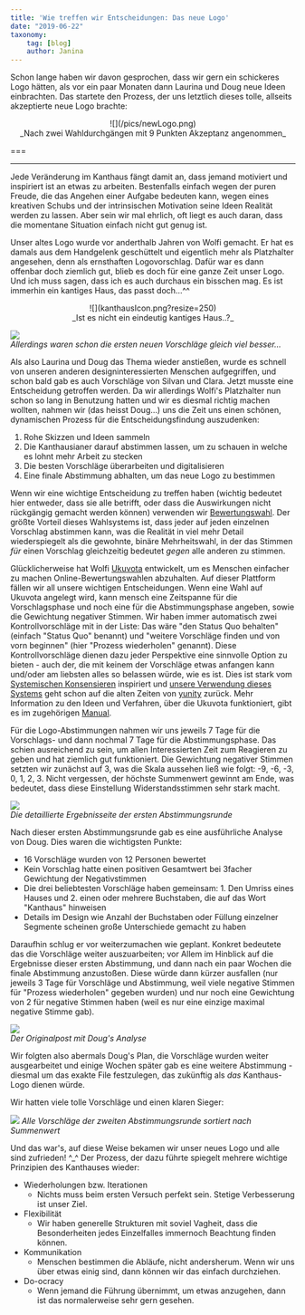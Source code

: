 ```yaml
---
title: 'Wie treffen wir Entscheidungen: Das neue Logo'
date: "2019-06-22"
taxonomy:
    tag: [blog]
    author: Janina
---
```


Schon lange haben wir davon gesprochen, dass wir gern ein schickeres Logo hätten, als vor ein paar Monaten dann Laurina und Doug neue Ideen einbrachten. Das startete den Prozess, der uns letztlich dieses tolle, allseits akzeptierte neue Logo brachte:

<div markdown="1" style="text-align:center;">
![](/pics/newLogo.png)<br>
_Nach zwei Wahldurchgängen mit 9 Punkten Akzeptanz angenommen_
</div>

===

---

Jede Veränderung im Kanthaus fängt damit an, dass jemand motiviert und inspiriert ist an etwas zu arbeiten. Bestenfalls einfach wegen der puren Freude, die das Angehen einer Aufgabe bedeuten kann, wegen eines kreativen Schubs und der intrinsischen Motivation seine Ideen Realität werden zu lassen. Aber sein wir mal ehrlich, oft liegt es auch daran, dass die momentane Situation einfach nicht gut genug ist.

Unser altes Logo wurde vor anderthalb Jahren von Wolfi gemacht. Er hat es damals aus dem Handgelenk geschüttelt und eigentlich mehr als Platzhalter angesehen, denn als ernsthaften Logovorschlag. Dafür war es dann offenbar doch ziemlich gut, blieb es doch für eine ganze Zeit unser Logo. Und ich muss sagen, dass ich es auch durchaus ein bisschen mag. Es ist immerhin ein kantiges Haus, das passt doch...^^

<div markdown="1" style="text-align:center;">
![](kanthausIcon.png?resize=250)<br>
_Ist es nicht ein eindeutig kantiges Haus..?_
</div>

![](collage1.png)<br>
_Allerdings waren schon die ersten neuen Vorschläge gleich viel besser..._


Als also Laurina und Doug das Thema wieder anstießen, wurde es schnell von unseren anderen designinteressierten Menschen aufgegriffen, und schon bald gab es auch Vorschläge von Silvan und Clara. Jetzt musste eine Entscheidung getroffen werden. Da wir allerdings Wolfi's Platzhalter nun schon so lang in Benutzung hatten und wir es diesmal richtig machen wollten, nahmen wir (das heisst Doug...) uns die Zeit uns einen schönen, dynamischen Prozess für die Entscheidungsfindung auszudenken:
1. Rohe Skizzen und Ideen sammeln
2. Die Kanthausianer darauf abstimmen lassen, um zu schauen in welche es lohnt mehr Arbeit zu stecken
3. Die besten Vorschläge überarbeiten und digitalisieren
4. Eine finale Abstimmung abhalten, um das neue Logo zu bestimmen

Wenn wir eine wichtige Entscheidung zu treffen haben (wichtig bedeutet hier entweder, dass sie alle betrifft, oder dass die Auswirkungen nicht rückgängig gemacht werden können) verwenden wir [Bewertungswahl](https://de.wikipedia.org/wiki/Bewertungswahl). Der größte Vorteil dieses Wahlsystems ist, dass jeder auf jeden einzelnen Vorschlag abstimmen kann, was die Realität in viel mehr Detail wiederspiegelt als die gewohnte, binäre Mehrheitswahl, in der das Stimmen _für_ einen Vorschlag gleichzeitig bedeutet _gegen_ alle anderen zu stimmen.

Glücklicherweise hat Wolfi [Ukuvota](https://ukuvota.world) entwickelt, um es Menschen einfacher zu machen Online-Bewertungswahlen abzuhalten. Auf dieser Plattform fällen wir all unsere wichtigen Entscheidungen. Wenn eine Wahl auf Ukuvota angelegt wird, kann mensch eine Zeitspanne für die Vorschlagsphase und noch eine für die Abstimmungsphase angeben, sowie die Gewichtung negativer Stimmen. Wir haben immer automatisch zwei Kontrollvorschläge mit in der Liste: Das wäre "den Status Quo behalten" (einfach "Status Quo" benannt) und "weitere Vorschläge finden und von vorn beginnen" (hier "Prozess wiederholen" genannt). Diese Kontrollvorschläge dienen dazu jeder Perspektive eine sinnvolle Option zu bieten - auch der, die mit keinem der Vorschläge etwas anfangen kann und/oder am liebsten alles so belassen würde, wie es ist. Dies ist stark vom [Systemischen Konsensieren](http://www.sk-prinzip.eu/das-sk-prinzip/) inspiriert und [unsere Verwendung dieses Systems](https://yunity.atlassian.net/wiki/spaces/YUN/pages/13828248/Systemic+consensus) geht schon auf die alten Zeiten von [yunity](https://yunity.org) zurück. Mehr Information zu den Ideen und Verfahren, über die Ukuvota funktioniert, gibt es im zugehörigen [Manual](https://ukuvota.world/#/manual).

Für die Logo-Abstimmungen nahmen wir uns jeweils 7 Tage für die Vorschlags- und dann nochmal 7 Tage für die Abstimmungsphase. Das schien ausreichend zu sein, um allen Interessierten Zeit zum Reagieren zu geben und hat ziemlich gut funktioniert. Die Gewichtung negativer Stimmen setzten wir zunächst auf 3, was die Skala aussehen ließ wie folgt: -9, -6, -3, 0, 1, 2, 3. Nicht vergessen, der höchste Summenwert gewinnt am Ende, was bedeutet, dass diese Einstellung Widerstandsstimmen sehr stark macht.

![](ukuvote1.png)<br>
_Die detaillierte Ergebnisseite der ersten Abstimmungsrunde_

Nach dieser ersten Abstimmungsrunde gab es eine ausführliche Analyse von Doug. Dies waren die wichtigsten Punkte:
- 16 Vorschläge wurden von 12 Personen bewertet
- Kein Vorschlag hatte einen positiven Gesamtwert bei 3facher Gewichtung der Negativstimmen
- Die drei beliebtesten Vorschläge haben gemeinsam: 1. Den Umriss eines Hauses und 2. einen oder mehrere Buchstaben, die auf das Wort "Kanthaus" hinweisen
- Details im Design wie Anzahl der Buchstaben oder Füllung einzelner Segmente scheinen große Unterschiede gemacht zu haben

Daraufhin schlug er vor weiterzumachen wie geplant. Konkret bedeutete das die Vorschläge weiter auszuarbeiten; vor Allem im Hinblick auf die Ergebnisse dieser ersten Abstimmung, und dann nach ein paar Wochen die finale Abstimmung anzustoßen. Diese würde dann kürzer ausfallen (nur jeweils 3 Tage für Vorschläge und Abstimmung, weil viele negative Stimmen für "Prozess wiederholen" gegeben wurden) und nur noch eine Gewichtung von 2 für negative Stimmen haben (weil es nur eine einzige maximal negative Stimme gab).

![](dougsConclusions.png)<br>
_Der Originalpost mit Doug's Analyse_

Wir folgten also abermals Doug's Plan, die Vorschläge wurden weiter ausgearbeitet und einige Wochen später gab es eine weitere Abstimmung - diesmal um das exakte File festzulegen, das zukünftig als _das_ Kanthaus-Logo dienen würde.

Wir hatten viele tolle Vorschläge und einen klaren Sieger:

![](ukuvote2.png)
_Alle Vorschläge der zweiten Abstimmungsrunde sortiert nach Summenwert_

Und das war's, auf diese Weise bekamen wir unser neues Logo und alle sind zufrieden! ^\_^ Der Prozess, der dazu führte spiegelt mehrere wichtige Prinzipien des Kanthauses wieder:

- Wiederholungen bzw. Iterationen
  - Nichts muss beim ersten Versuch perfekt sein. Stetige Verbesserung ist unser Ziel.
- Flexibilität
  - Wir haben generelle Strukturen mit soviel Vagheit, dass die Besonderheiten jedes Einzelfalles immernoch Beachtung finden können.
- Kommunikation
  - Menschen bestimmen die Abläufe, nicht andersherum. Wenn wir uns über etwas einig sind, dann können wir das einfach durchziehen.
- Do-ocracy
  - Wenn jemand die Führung übernimmt, um etwas anzugehen, dann ist das normalerweise sehr gern gesehen.
